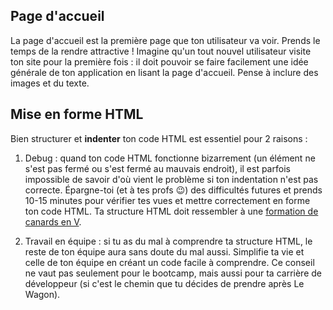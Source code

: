 ## Page d'accueil

La page d'accueil est la première page que ton utilisateur va voir. Prends le temps de la rendre attractive ! Imagine qu'un tout nouvel utilisateur visite ton site pour la première fois : il doit pouvoir se faire facilement une idée générale de ton application en lisant la page d'accueil. Pense à inclure des images et du texte.

## Mise en forme HTML

Bien structurer et **indenter** ton code HTML est essentiel pour 2 raisons :

1. Debug : quand ton code HTML fonctionne bizarrement (un élément ne s'est pas fermé ou s'est fermé au mauvais endroit), il est parfois impossible de savoir d'où vient le problème si ton indentation n'est pas correcte. Épargne-toi (et à tes profs 😉) des difficultés futures et prends 10-15 minutes pour vérifier tes vues et mettre correctement en forme ton code HTML.
Ta structure HTML doit ressembler à une [formation de canards en V](https://banner2.cleanpng.com/20180719/kjo/kisspng-duck-bird-flight-goose-flock-ducks-5b50e654b71ed8.2895934015320285007501.jpg).

2. Travail en équipe : si tu as du mal à comprendre ta structure HTML, le reste de ton équipe aura sans doute du mal aussi. Simplifie ta vie et celle de ton équipe en créant un code facile à comprendre. Ce conseil ne vaut pas seulement pour le bootcamp, mais aussi pour ta carrière de développeur (si c'est le chemin que tu décides de prendre après Le Wagon).
